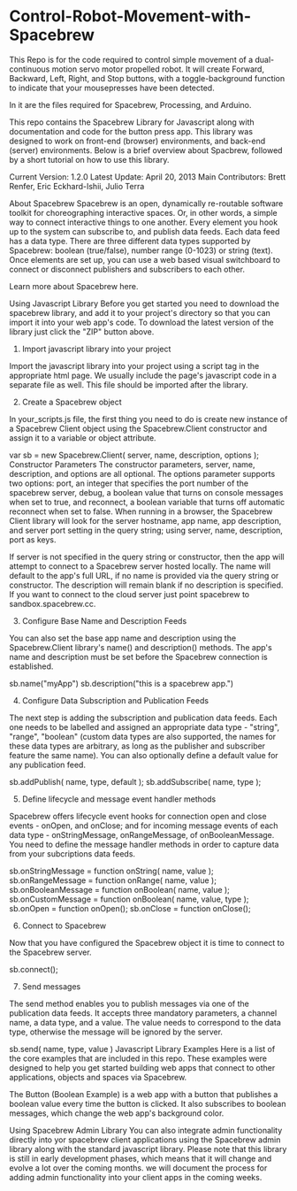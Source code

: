 Control-Robot-Movement-with-Spacebrew
=====================================
This Repo is for the code required to control simple movement of a dual- continuous motion servo motor propelled robot.
It will create Forward, Backward, Left, Right, and Stop buttons, with a toggle-background function to indicate that your mousepresses have been detected. 

In it are the files required for Spacebrew, Processing, and Arduino.

This repo contains the Spacebrew Library for Javascript along with documentation and code for the button press app. This library was designed to work on front-end (browser) environments, and back-end (server) environments. Below is a brief overview about Spacbrew, followed by a short tutorial on how to use this library.

Current Version: 1.2.0
Latest Update: April 20, 2013
Main Contributors: Brett Renfer, Eric Eckhard-Ishii, Julio Terra

About Spacebrew
Spacebrew is an open, dynamically re-routable software toolkit for choreographing interactive spaces. Or, in other words, a simple way to connect interactive things to one another. Every element you hook up to the system can subscribe to, and publish data feeds. Each data feed has a data type. There are three different data types supported by Spacebrew: boolean (true/false), number range (0-1023) or string (text). Once elements are set up, you can use a web based visual switchboard to connect or disconnect publishers and subscribers to each other.

Learn more about Spacebrew here.

Using Javascript Library
Before you get started you need to download the spacebrew library, and add it to your project's directory so that you can import it into your web app's code. To download the latest version of the library just click the "ZIP" button above.

1. Import javascript library into your project

Import the javascript library into your project using a script tag in the appropriate html page. We usually include the page's javascript code in a separate file as well. This file should be imported after the library.

<script src="path/sb-1.2.0.js"></script>
<script src="path/your_scripts.js"></script>

2. Create a Spacebrew object

In your_scripts.js file, the first thing you need to do is create new instance of a Spacebrew Client object using the Spacebrew.Client constructor and assign it to a variable or object attribute.

var sb = new Spacebrew.Client( server, name, description, options );
Constructor Parameters The constructor parameters, server, name, description, and options are all optional. The options parameter supports two options: port, an integer that specifies the port number of the spacebrew server, debug, a boolean value that turns on console messages when set to true, and reconnect, a boolean variable that turns off automatic reconnect when set to false. When running in a browser, the Spacebrew Client library will look for the server hostname, app name, app description, and server port setting in the query string; using server, name, description, port as keys.

If server is not specified in the query string or constructor, then the app will attempt to connect to a Spacebrew server hosted locally. The name will default to the app's full URL, if no name is provided via the query string or constructor. The description will remain blank if no description is specified. If you want to connect to the cloud server just point spacebrew to sandbox.spacebrew.cc.

3. Configure Base Name and Description Feeds

You can also set the base app name and description using the Spacebrew.Client library's name() and description() methods. The app's name and description must be set before the Spacebrew connection is established.

sb.name("myApp")
sb.description("this is a spacebrew app.")

4. Configure Data Subscription and Publication Feeds

The next step is adding the subscription and publication data feeds. Each one needs to be labelled and assigned an appropriate data type - "string", "range", "boolean" (custom data types are also supported, the names for these data types are arbitrary, as long as the publisher and subscriber feature the same name). You can also optionally define a default value for any publication feed.

sb.addPublish( name, type, default );
sb.addSubscribe( name, type );

5. Define lifecycle and message event handler methods

Spacebrew offers lifecycle event hooks for connection open and close events - onOpen, and onClose; and for incoming message events of each data type - onStringMessage, onRangeMessage, of onBooleanMessage. You need to define the message handler methods in order to capture data from your subcriptions data feeds.

sb.onStringMessage = function onString( name, value );
sb.onRangeMessage = function onRange( name, value );
sb.onBooleanMessage = function onBoolean( name, value );
sb.onCustomMessage = function onBoolean( name, value, type );
sb.onOpen = function onOpen();
sb.onClose = function onClose();

6. Connect to Spacebrew

Now that you have configured the Spacebrew object it is time to connect to the Spacebrew server.

sb.connect();

7. Send messages

The send method enables you to publish messages via one of the publication data feeds. It accepts three mandatory parameters, a channel name, a data type, and a value. The value needs to correspond to the data type, otherwise the message will be ignored by the server.

sb.send( name, type, value )
Javascript Library Examples
Here is a list of the core examples that are included in this repo. These examples were designed to help you get started building web apps that connect to other applications, objects and spaces via Spacebrew.

The Button (Boolean Example) is a web app with a button that publishes a boolean value every time the button is clicked. It also subscribes to boolean messages, which change the web app's background color.


Using Spacebrew Admin Library
You can also integrate admin functionality directly into yor spacebrew client applications using the Spacebrew admin library along with the standard javascript library. Please note that this library is still in early development phases, which means that it will change and evolve a lot over the coming months. we will document the process for adding admin functionality into your client apps in the coming weeks.



